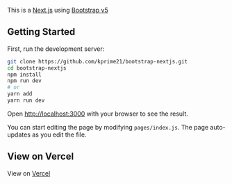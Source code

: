 This is a [Next.js](https://nextjs.org/) using [Bootstrap v5](https://getbootstrap.com/docs/5.0/getting-started/introduction/)

## Getting Started

First, run the development server:

```bash
git clone https://github.com/kprime21/bootstrap-nextjs.git
cd bootstrap-nextjs
npm install
npm run dev
# or
yarn add
yarn run dev
```

Open [http://localhost:3000](http://localhost:3000) with your browser to see the result.

You can start editing the page by modifying `pages/index.js`. The page auto-updates as you edit the file.


## View on Vercel
View on [Vercel](https://magnoliavet.vercel.app/)
